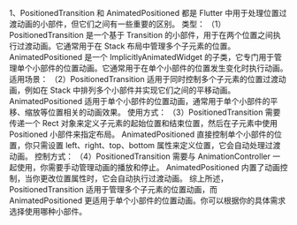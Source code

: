 1、PositionedTransition 和 AnimatedPositioned 都是 Flutter 中用于处理位置过渡动画的小部件，但它们之间有一些重要的区别。
类型：
（1）PositionedTransition 是一个基于 Transition 的小部件，用于在两个位置之间执行过渡动画。它通常用于在 Stack 布局中管理多个子元素的位置。
AnimatedPositioned 是一个 ImplicitlyAnimatedWidget 的子类，它专门用于管理单个小部件的位置动画。它通常用于在单个小部件的位置发生变化时执行动画。
适用场景：
（2）PositionedTransition 适用于同时控制多个子元素的位置过渡动画，例如在 Stack 中排列多个小部件并实现它们之间的平移动画。
AnimatedPositioned 适用于单个小部件的位置动画，通常用于单个小部件的平移、缩放等位置相关的动画效果。
使用方式：
（3）PositionedTransition 需要传递一个 Rect 对象来定义子元素的起始位置和结束位置，然后在子元素中使用 Positioned 小部件来指定布局。
AnimatedPositioned 直接控制单个小部件的位置，你只需设置 left、right、top、bottom 属性来定义位置，它会自动处理过渡动画。
控制方式：
（4）PositionedTransition 需要与 AnimationController 一起使用，你需要手动管理动画的播放和停止。
AnimatedPositioned 内置了动画控制，当你更改位置属性时，它会自动执行过渡动画。
综上所述，PositionedTransition 适用于管理多个子元素的位置动画，而 AnimatedPositioned 更适用于单个小部件的位置动画。你可以根据你的具体需求选择使用哪种小部件。



